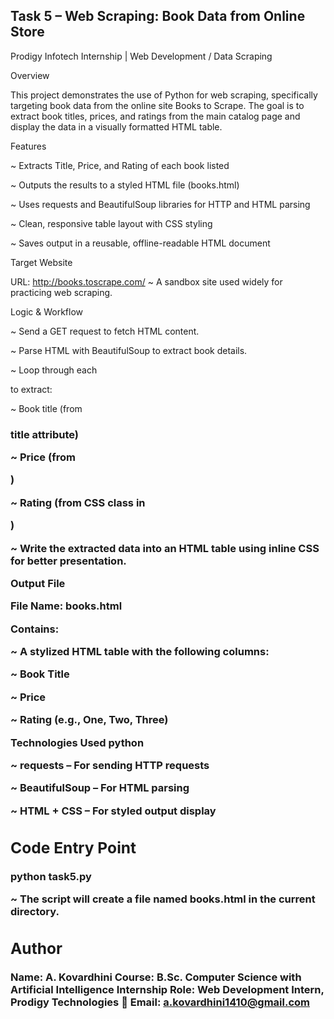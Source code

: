 ## Task 5 – Web Scraping: Book Data from Online Store

Prodigy Infotech Internship | Web Development / Data Scraping

 Overview

   This project demonstrates the use of Python for web scraping, specifically targeting book data from the online site Books to Scrape. The goal is to extract book titles, prices, and ratings from the main catalog page and display the data in a visually formatted HTML table.

 Features

 ~ Extracts Title, Price, and Rating of each book listed

 ~ Outputs the results to a styled HTML file (books.html)

 ~ Uses requests and BeautifulSoup libraries for HTTP and HTML parsing

 ~ Clean, responsive table layout with CSS styling

 ~ Saves output in a reusable, offline-readable HTML document
 

 Target Website

  URL: http://books.toscrape.com/
 ~ A sandbox site used widely for practicing web scraping.
 

 Logic & Workflow

~ Send a GET request to fetch HTML content.

~ Parse HTML with BeautifulSoup to extract book details.

~ Loop through each <article class="product_pod"> to extract:

~ Book title (from <h3><a> title attribute)

~ Price (from <p class="price_color">)

~ Rating (from CSS class in <p class="star-rating">)

~ Write the extracted data into an HTML table using inline CSS for better presentation.

 Output File

File Name: books.html

Contains:

~ A stylized HTML table with the following columns:

~ Book Title

~ Price

~ Rating (e.g., One, Two, Three)


Technologies Used python


~ requests – For sending HTTP requests

~ BeautifulSoup – For HTML parsing

~ HTML + CSS – For styled output display


 # Code Entry Point

   python task5.py

~ The script will create a file named books.html in the current directory.

# Author

Name: A. Kovardhini
Course: B.Sc. Computer Science with Artificial Intelligence
Internship Role: Web Development Intern, Prodigy Technologies
📧 Email: a.kovardhini1410@gmail.com

